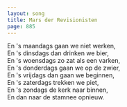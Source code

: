 ```yaml
---
layout: song
title: Mars der Revisionisten
page: 885
---
```


En 's maandags gaan we niet werken,  
En 's dinsdags dan drinken we bier,  
En 's woensdags zo zat als een varken,  
En 's donderdags gaan we op de zwier,  
En 's vrijdags dan gaan we beginnen,  
En 's zaterdags trekken we piet,  
En 's zondags de kerk naar binnen,  
En dan naar de stamnee opnieuw.  
